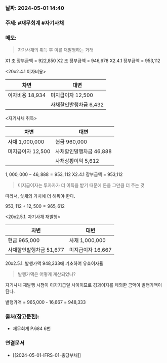 ### 날짜: 2024-05-01 14:40

### 주제: #재무회계 #자기사채
### 메모:
> 자가사채의 취득 후 이를 재발행하는 거래

X1 초 장부금액  = 922,850
X2 초 장부금액 = 946,678
X2.4.1 장부금액 = 953,112


<20x2.4.1 이자비용>

| 차변          | 대변             |
| ----------- | -------------- |
| 이자비용 18,934 | 미지급이자 12,500   |
|             | 사채할인발행차금 6,432 |


<자기사채 취득>


| 차변           | 대변              |
| ------------ | --------------- |
| 사채 1,000,000 | 현금 960,000      |
| 미지급이자 12,500 | 사채할인발행차금 46,888 |
|              | 사채상황이익 5,612    |

$1,000,000  - 46,888 = 953,112$
X2.4.1 장부금액 = 953,112

> 미지급이자는 투자자가 더 이득을 받기 때문에 돈을 그만큼 더 주는 것

따라서, 샃채의 가치에 더 해줘야 한다.

$953,112+12,500=965,612$

<20x2.5.1. 자기사채 재발행>


| 차변              | 대변           |
| --------------- | ------------ |
| 현금 965,000      | 사채 1,000,000 |
| 사채할인발행차금 51,677 | 미지급이자 16,667 |

20x2.5.1. 발행가액 948,333에 기초하여 유효이자율 


> 발행가액은 어떻게 계산되었나?


자기사채 재발행 시점이 이자지급일 사이이므로 경과이자를 제외한 금액이 발행가액이 된다.

발행가액 = 965,000 - 16,667 = 948,333




### 출처(참고문헌):
- 재무회계 P.684 6번

### 연결문서
- [[2024-05-01-IFRS-01-충당부채]]